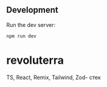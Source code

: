 
## Development

Run the dev server:

```
npm run dev

```
# revoluterra

TS, React,  Remix, Tailwind, Zod- стек